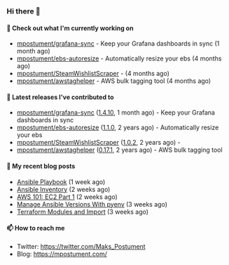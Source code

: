 ### Hi there 👋

#### 👷 Check out what I'm currently working on

- [mpostument/grafana-sync](https://github.com/mpostument/grafana-sync) - Keep your Grafana dashboards in sync (1 month ago)
- [mpostument/ebs-autoresize](https://github.com/mpostument/ebs-autoresize) - Automatically resize your ebs (4 months ago)
- [mpostument/SteamWishlistScraper](https://github.com/mpostument/SteamWishlistScraper) -  (4 months ago)
- [mpostument/awstaghelper](https://github.com/mpostument/awstaghelper) - AWS bulk tagging tool (4 months ago)

#### 🔭 Latest releases I've contributed to

- [mpostument/grafana-sync](https://github.com/mpostument/grafana-sync) ([1.4.10](https://github.com/mpostument/grafana-sync/releases/tag/1.4.10), 1 month ago) - Keep your Grafana dashboards in sync
- [mpostument/ebs-autoresize](https://github.com/mpostument/ebs-autoresize) ([1.1.0](https://github.com/mpostument/ebs-autoresize/releases/tag/1.1.0), 2 years ago) - Automatically resize your ebs
- [mpostument/SteamWishlistScraper](https://github.com/mpostument/SteamWishlistScraper) ([1.0.2](https://github.com/mpostument/SteamWishlistScraper/releases/tag/1.0.2), 2 years ago) - 
- [mpostument/awstaghelper](https://github.com/mpostument/awstaghelper) ([0.17.1](https://github.com/mpostument/awstaghelper/releases/tag/0.17.1), 2 years ago) - AWS bulk tagging tool

#### 📜 My recent blog posts

- [Ansible Playbook](https://mpostument.com/2022/10/04/ansible-playbook/) (1 week ago)
- [Ansible Inventory](https://mpostument.com/2022/09/27/ansible-inventory/) (2 weeks ago)
- [AWS 101: EC2 Part 1](https://mpostument.com/2022/09/22/aws-101-ec2-part-1/) (2 weeks ago)
- [Manage Ansible Versions With pyenv](https://mpostument.com/2022/09/19/manage-ansible-versions-with-pyenv/) (3 weeks ago)
- [Terraform Modules and Import](https://mpostument.com/2022/09/14/terraform-modules-and-import/) (3 weeks ago)

#### 📫 How to reach me

- Twitter: https://twitter.com/Maks_Postument
- Blog: https://mpostument.com/
